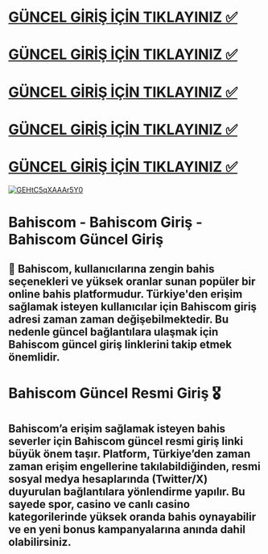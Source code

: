 # [GÜNCEL GİRİŞ İÇİN TIKLAYINIZ ✅](https://bahis.com/)
# [GÜNCEL GİRİŞ İÇİN TIKLAYINIZ ✅](https://bahis.com/)
# [GÜNCEL GİRİŞ İÇİN TIKLAYINIZ ✅](https://bahis.com/)
# [GÜNCEL GİRİŞ İÇİN TIKLAYINIZ ✅](https://bahis.com/)
# [GÜNCEL GİRİŞ İÇİN TIKLAYINIZ ✅](https://bahis.com/)

[![GEHtC5qXAAAr5Y0](https://github.com/user-attachments/assets/fdc1bf8d-1758-4540-b5b0-28d00ad269a9)](https://bahis.com/)


# Bahiscom - Bahiscom Giriş - Bahiscom Güncel Giriş
## 🎯 Bahiscom, kullanıcılarına zengin bahis seçenekleri ve yüksek oranlar sunan popüler bir online bahis platformudur. Türkiye'den erişim sağlamak isteyen kullanıcılar için Bahiscom giriş adresi zaman zaman değişebilmektedir. Bu nedenle güncel bağlantılara ulaşmak için Bahiscom güncel giriş linklerini takip etmek önemlidir. 

# Bahiscom Güncel Resmi Giriş 🎖️
## Bahiscom’a erişim sağlamak isteyen bahis severler için Bahiscom güncel resmi giriş linki büyük önem taşır. Platform, Türkiye’den zaman zaman erişim engellerine takılabildiğinden, resmi sosyal medya hesaplarında (Twitter/X) duyurulan bağlantılara yönlendirme yapılır. Bu sayede spor, casino ve canlı casino kategorilerinde yüksek oranda bahis oynayabilir ve en yeni bonus kampanyalarına anında dahil olabilirsiniz.
